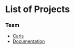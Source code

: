 # List of Projects

### Team

- [Carls](https://github.com/micah-roberson/2023_Quantinuum/tree/main/team_solutions/Carls)
- [Documentation](https://github.com/micah-roberson/2023_Quantinuum/tree/main/team_solutions/Carls)
